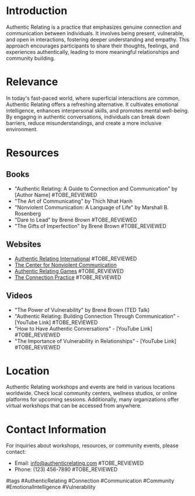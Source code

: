 # Introduction
Authentic Relating is a practice that emphasizes genuine connection and communication between individuals. It involves being present, vulnerable, and open in interactions, fostering deeper understanding and empathy. This approach encourages participants to share their thoughts, feelings, and experiences authentically, leading to more meaningful relationships and community building.

# Relevance
In today's fast-paced world, where superficial interactions are common, Authentic Relating offers a refreshing alternative. It cultivates emotional intelligence, enhances interpersonal skills, and promotes mental well-being. By engaging in authentic conversations, individuals can break down barriers, reduce misunderstandings, and create a more inclusive environment.

# Resources

## Books
- "Authentic Relating: A Guide to Connection and Communication" by [Author Name] #TOBE_REVIEWED
- "The Art of Communicating" by Thich Nhat Hanh
- "Nonviolent Communication: A Language of Life" by Marshall B. Rosenberg
- "Dare to Lead" by Brené Brown #TOBE_REVIEWED
- "The Gifts of Imperfection" by Brené Brown #TOBE_REVIEWED

## Websites
- [Authentic Relating International](https://www.authenticrelatinginternational.com) #TOBE_REVIEWED
- [The Center for Nonviolent Communication](https://www.cnvc.org)
- [Authentic Relating Games](https://www.authenticrelatinggames.com) #TOBE_REVIEWED
- [The Connection Practice](https://www.theconnectionpractice.com) #TOBE_REVIEWED

## Videos
- "The Power of Vulnerability" by Brené Brown (TED Talk)
- "Authentic Relating: Building Connection Through Communication" - [YouTube Link] #TOBE_REVIEWED
- "How to Have Authentic Conversations" - [YouTube Link] #TOBE_REVIEWED
- "The Importance of Vulnerability in Relationships" - [YouTube Link] #TOBE_REVIEWED

# Location
Authentic Relating workshops and events are held in various locations worldwide. Check local community centers, wellness studios, or online platforms for upcoming sessions. Additionally, many organizations offer virtual workshops that can be accessed from anywhere.

# Contact Information
For inquiries about workshops, resources, or community events, please contact:
- Email: info@authenticrelating.com #TOBE_REVIEWED
- Phone: (123) 456-7890 #TOBE_REVIEWED

#tags 
#AuthenticRelating #Connection #Communication #Community #EmotionalIntelligence #Vulnerability
